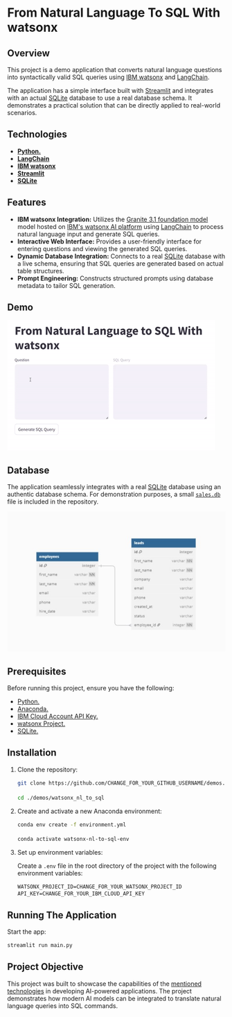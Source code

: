 # From Natural Language To SQL With watsonx

## Overview

This project is a demo application that converts natural language questions into syntactically valid SQL queries using [IBM watsonx](https://www.ibm.com/watsonx) and [LangChain](https://www.langchain.com).

The application has a simple interface built with [Streamlit](https://streamlit.io/) and integrates with an actual [SQLite](https://www.sqlite.org/) database to use a real database schema. It demonstrates a practical solution that can be directly applied to real-world scenarios.

## Technologies

- [**Python.**](https://www.python.org/)
- [**LangChain**](https://www.langchain.com/)
- [**IBM watsonx**](https://www.ibm.com/watsonx)
- [**Streamlit**](https://streamlit.io/)
- [**SQLite**](https://www.sqlite.org/)

## Features

- **IBM watsonx Integration:** Utilizes the [Granite 3.1 foundation model](https://www.ibm.com/granite) model hosted on [IBM's watsonx AI platform](https://www.ibm.com/watsonx) using [LangChain](https://www.langchain.com/) to process natural language input and generate SQL queries.
- **Interactive Web Interface:** Provides a user-friendly interface for entering questions and viewing the generated SQL queries.
- **Dynamic Database Integration:** Connects to a real [SQLite](https://www.sqlite.org/) database with a live schema, ensuring that SQL queries are generated based on actual table structures.
- **Prompt Engineering:** Constructs structured prompts using database metadata to tailor SQL generation.

## Demo

![demo.gif](./demo.gif)

## Database

The application seamlessly integrates with a real [SQLite](https://www.sqlite.org/) database using an authentic database schema. For demonstration purposes, a small [`sales.db`](./sales.db) file is included in the repository.

![db_schema.jpg](./db_schema.jpg)

## Prerequisites

Before running this project, ensure you have the following:

- [Python.](https://www.python.org/)
- [Anaconda.](https://anaconda.org/)
- [IBM Cloud Account API Key.](https://www.ibm.com/cloud)
- [watsonx Project.](https://www.ibm.com/watsonx)
- [SQLite.](https://www.sqlite.org/)

## Installation

1. Clone the repository:

   ```sh
   git clone https://github.com/CHANGE_FOR_YOUR_GITHUB_USERNAME/demos.git

   cd ./demos/watsonx_nl_to_sql
   ```

2. Create and activate a new Anaconda environment:

   ```sh
   conda env create -f environment.yml

   conda activate watsonx-nl-to-sql-env
   ```

3. Set up environment variables:

   Create a `.env` file in the root directory of the project with the following environment variables:

   ```env
   WATSONX_PROJECT_ID=CHANGE_FOR_YOUR_WATSONX_PROJECT_ID
   API_KEY=CHANGE_FOR_YOUR_IBM_CLOUD_API_KEY
   ```

## Running The Application

Start the app:

```sh
streamlit run main.py
```

## Project Objective

This project was built to showcase the capabilities of the [mentioned technologies](#technologies) in developing AI-powered applications.
The project demonstrates how modern AI models can be integrated to translate natural language queries into SQL commands.